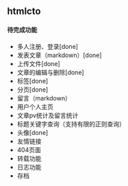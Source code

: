 ## htmlcto

#### 待完成功能

- 多人注册、登录[done]
- 发表文章（markdown）[done]
- 上传文件[done]
- 文章的编辑与删除[done]
- 标签[done]
- 分页[done]
- 留言（markdown）
- 用户个人主页
- 文章pv统计及留言统计
- 标题关键字查询（支持有限的正则查询）
- 头像[done]
- 友情链接
- 404页面
- 转载功能
- 日志功能
- 存档